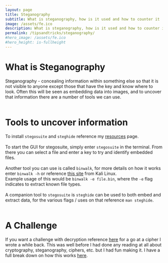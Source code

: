 ```yaml
---
layout: page
title: Steganography
subtitle: What is steganography, how is it used and how to counter it
image: /assets/fe.ico
description: What is steganography, how is it used and how to counter it
permalink: /tipsandtricks/steganography/
#hero_image: /assets/fe.ico
#hero_height: is-fullheight
---
```


# What is Steganography
Steganography - concealing information within something else so that it is not visible to anyone except those that have the key and know where to look. Often this will be seen as embedding data into images, and to uncover that information there are a number of tools we can use.
<br><br>

# Tools to uncover information
To install `stegosuite` and `steghide` reference my [resources](/tipsandtricks/resources/) page.
<br><br>
To start the GUI for stegosuite, simply enter `stegosuite` in the terminal. From there you can select a file and enter a key to try and identify embedded files.<br><br>
Another tool you can use is called `binwalk`, for more details on how it works enter `binwalk -h` or reference [this site](https://www.kali.org/tools/binwalk/) from Kali Linux.<br>
Example usage of this would be `binwalk -e file.bin`, where the `-e` flag indicates to extract known file types.<br>
<br>
A companion tool to `stegosuite` is `steghide` can be used to both embed and extract data, for the various flags / uses on that reference `man steghide`.
<br><br>

# A Challenge
If you want a challenge with decryption reference <a href="https://raw.githubusercontent.com/fe-moldark/wesleykent-website/gh-pages/assets/cipher/encrypted_image.jpg" target="_blank" rel="noopener noreferrer">here</a> for a go at a cipher I wrote a while back. This was well before I had done any reading at all about cryptography, steganography, ciphers, etc. but I had fun making it. I have a full break down on how this works [here](https://wesleykent.com/creating_my_own_cipher/).
<br><br>
